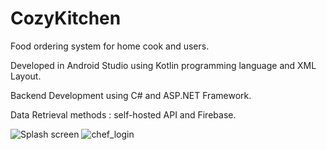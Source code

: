 # CozyKitchen

Food ordering system for home cook and users.

Developed in Android Studio using Kotlin programming language and XML Layout.

Backend Development using C# and ASP.NET Framework.

Data Retrieval methods : self-hosted API and Firebase.

![Splash screen](https://github.com/Frankyfoo/CozyKitchen/assets/50284573/c291a93c-f9ff-4637-be6b-0a86c155f834)
![chef_login](https://github.com/Frankyfoo/CozyKitchen/assets/50284573/a6582dc8-b439-4c08-9673-1c4ca659a89c)
